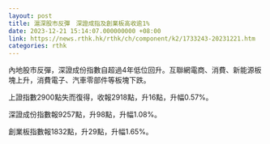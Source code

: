 ```yaml
---
layout: post
title: 滬深股市反彈　深證成指及創業板高收逾1%
date: 2023-12-21 15:14:07.000000000 +08:00
link: https://news.rthk.hk/rthk/ch/component/k2/1733243-20231221.htm
categories: rthk
---
```


內地股市反彈，深證成份指數自超過4年低位回升。互聯網電商、消費、新能源板塊上升，消費電子、汽車零部件等板塊下跌。

上證指數2900點失而復得，收報2918點，升16點，升幅0.57%。

深證成份指數報9257點，升98點，升幅1.08%。

創業板指數報1832點，升29點，升幅1.65%。
